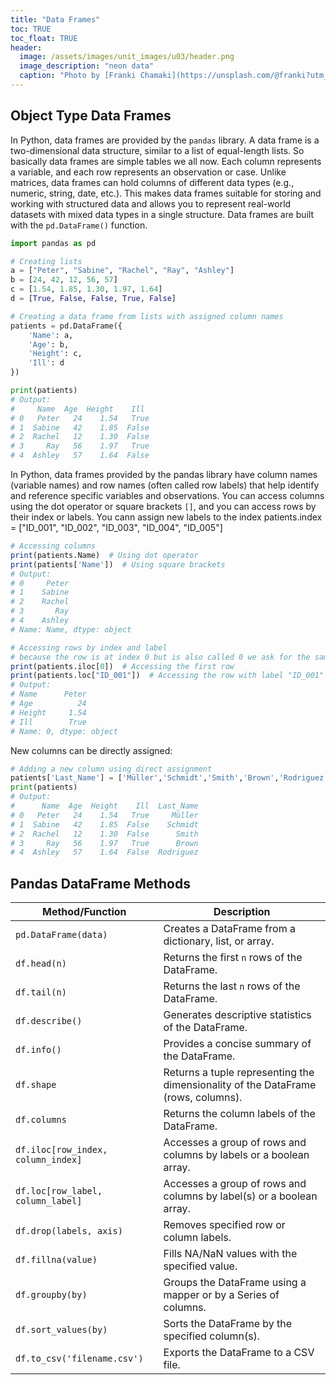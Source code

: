 ```yaml
---
title: "Data Frames"
toc: TRUE
toc_float: TRUE
header:
  image: /assets/images/unit_images/u03/header.png
  image_description: "neon data"
  caption: "Photo by [Franki Chamaki](https://unsplash.com/@franki?utm_source=unsplash&amp;utm_medium=referral&amp;utm_content=creditCopyText) [from unsplash](https://unsplash.com/s/photos/data?utm_source=unsplash&amp;utm_medium=referral&amp;utm_content=creditCopyText)"
---
```


<!--more-->

## Object Type Data Frames
In Python, data frames are provided by the `pandas` library. A data frame is a two-dimensional data structure, similar to a list of equal-length lists. So basically data frames are simple tables we all now.  Each column represents a variable, and each row represents an observation or case. Unlike matrices, data frames can hold columns of different data types (e.g., numeric, string, date, etc.). This makes data frames suitable for storing and working with structured data and allows you to represent real-world datasets with mixed data types in a single structure. Data frames are built with the `pd.DataFrame()` function.

```python
import pandas as pd

# Creating lists
a = ["Peter", "Sabine", "Rachel", "Ray", "Ashley"]
b = [24, 42, 12, 56, 57]
c = [1.54, 1.85, 1.30, 1.97, 1.64]
d = [True, False, False, True, False]

# Creating a data frame from lists with assigned column names
patients = pd.DataFrame({
    'Name': a,
    'Age': b,
    'Height': c,
    'Ill': d
})

print(patients)
# Output:
#     Name  Age  Height    Ill
# 0   Peter   24    1.54   True
# 1  Sabine   42    1.85  False
# 2  Rachel   12    1.30  False
# 3     Ray   56    1.97   True
# 4  Ashley   57    1.64  False
```
In Python, data frames provided by the pandas library have column names (variable names) and row names (often called row labels) that help identify and reference specific variables and observations. You can access columns using the dot operator or square brackets `[]`, and you can access rows by their index or labels.
You cann assign new labels to the index
patients.index = ["ID_001", "ID_002", "ID_003", "ID_004", "ID_005"]

```r
# Accessing columns
print(patients.Name)  # Using dot operator
print(patients['Name'])  # Using square brackets
# Output:
# 0     Peter
# 1    Sabine
# 2    Rachel
# 3       Ray
# 4    Ashley
# Name: Name, dtype: object

# Accessing rows by index and label
# because the row is at index 0 but is also called 0 we ask for the same
print(patients.iloc[0])  # Accessing the first row
print(patients.loc["ID_001"])  # Accessing the row with label "ID_001"
# Output:
# Name      Peter
# Age          24
# Height     1.54
# Ill        True
# Name: 0, dtype: object

```

New columns can be directly assigned:
```python
# Adding a new column using direct assignment
patients['Last_Name'] = ['Müller','Schmidt','Smith','Brown','Rodriguez']
print(patients)
# Output:
#      Name  Age  Height    Ill  Last_Name
# 0   Peter   24    1.54   True     Müller
# 1  Sabine   42    1.85  False    Schmidt
# 2  Rachel   12    1.30  False      Smith
# 3     Ray   56    1.97   True      Brown
# 4  Ashley   57    1.64  False  Rodriguez
```

## Pandas DataFrame Methods

| Method/Function                   | Description                                                                                   |
|-----------------------------------|-----------------------------------------------------------------------------------------------|
| `pd.DataFrame(data)`              | Creates a DataFrame from a dictionary, list, or array.                                      |
| `df.head(n)`                      | Returns the first `n` rows of the DataFrame.                                               |
| `df.tail(n)`                      | Returns the last `n` rows of the DataFrame.                                                |
| `df.describe()`                   | Generates descriptive statistics of the DataFrame.                                         |
| `df.info()`                       | Provides a concise summary of the DataFrame.                                               |
| `df.shape`                        | Returns a tuple representing the dimensionality of the DataFrame (rows, columns).          |
| `df.columns`                      | Returns the column labels of the DataFrame.                                                 |
| `df.iloc[row_index, column_index]` | Accesses a group of rows and columns by labels or a boolean array.                      |
| `df.loc[row_label, column_label]` | Accesses a group of rows and columns by label(s) or a boolean array.                     |
| `df.drop(labels, axis)`          | Removes specified row or column labels.                                                      |
| `df.fillna(value)`               | Fills NA/NaN values with the specified value.                                               |
| `df.groupby(by)`                  | Groups the DataFrame using a mapper or by a Series of columns.                              |
| `df.sort_values(by)`             | Sorts the DataFrame by the specified column(s).                                            |
| `df.to_csv('filename.csv')`      | Exports the DataFrame to a CSV file.                                                        |
